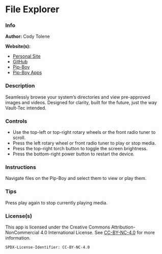 # File Explorer

### Info

**Author:** Cody Tolene

**Website(s):**

- [Personal Site](https://www.CodyTolene.com)
- [GitHub](https://github.com/CodyTolene)
- [Pip-Boy](https://www.Pip-Boy.com)
- [Pip-Boy Apps](https://github.com/CodyTolene/pip-boy-apps)

### Description

Seamlessly browse your system’s directories and view pre-approved images and
videos. Designed for clarity, built for the future, just the way Vault-Tec
intended.

### Controls

- Use the top-left or top-right rotary wheels or the front radio tuner to
  scroll.
- Press the left rotary wheel or front radio tuner to play or stop media.
- Press the top-right torch button to toggle the screen brightness.
- Press the bottom-right power button to restart the device.

### Instructions

Navigate files on the Pip-Boy and select them to view or play them.

### Tips

Press play again to stop currently playing media.

### License(s)

This app is licensed under the Creative Commons Attribution-NonCommercial 4.0
International License. See
[CC-BY-NC-4.0](https://creativecommons.org/licenses/by-nc/4.0/) for more
information.

`SPDX-License-Identifier: CC-BY-NC-4.0`
